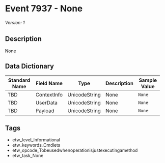 # Event 7937 - None
###### Version: 1

## Description
None

## Data Dictionary
|Standard Name|Field Name|Type|Description|Sample Value|
|---|---|---|---|---|
|TBD|ContextInfo|UnicodeString|None|`None`|
|TBD|UserData|UnicodeString|None|`None`|
|TBD|Payload|UnicodeString|None|`None`|

## Tags
* etw_level_Informational
* etw_keywords_Cmdlets
* etw_opcode_Tobeusedwhenoperationisjustexecutingamethod
* etw_task_None